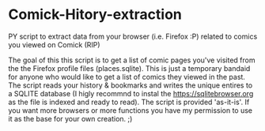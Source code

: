 # Comick-Hitory-extraction
PY script to extract data from your browser (i.e. Firefox :P) related to comics you viewed on Comick (RIP)

The goal of this this script is to get a list of comic pages you've visited from the the Firefox profile files (places.sqlite). This is just a temporary bandaid for anyone who would like to get a list of comics they viewed in the past.
The script reads your history & bookmarks and writes the unique entires to a SQLITE database (I higly recommnd to instal the https://sqlitebrowser.org as the file is indexed and ready to read).
The script is provided 'as-it-is'. If you want more browsers or more functions you have my permission to use it as the base for your own creation. ;)
